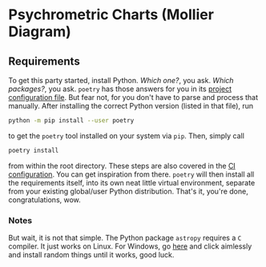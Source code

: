 # Psychrometric Charts (Mollier Diagram)

## Requirements

To get this party started, install Python.
*Which one?*, you ask.
*Which packages?*, you ask.
`poetry` has those answers for you in its [project configuration file](pyproject.toml).
But fear not, for you don't have to parse and process that manually.
After installing the correct Python version (listed in that file), run

```bash
python -m pip install --user poetry
```

to get the `poetry` tool installed on your system via `pip`.
Then, simply call

```bash
poetry install
```

from within the root directory.
These steps are also covered in the [CI configuration](.gitlab-ci.yml).
You can get inspiration from there.
`poetry` will then install all the requirements itself, into its own neat little virtual
environment, separate from your existing global/user Python distribution.
That's it, you're done, congratulations, wow.

### Notes

But wait, it is not that simple.
The Python package `astropy` requires a `C` compiler.
It just works on Linux.
For Windows, go [here](https://visualstudio.microsoft.com/downloads/) and
click aimlessly and install random things until it works, good luck.
